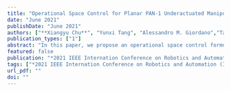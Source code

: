 ```yaml
---
title: "Operational Space Control for Planar PAN-1 Underactuated Manipulators Using Orthogonal Projection and Quadratic Programming"
date: "June 2021"
publishDate: "June 2021"
authors: ["**Xiangyu Chu**", "Yunxi Tang", "Alessandro M. Giordano","Tan Chen", "  K. W. Samuel Au"]
publication_types: ["1"]
abstract: "In this paper, we propose an operational space control formulation for a planar N-link underactuated manipulator (PAN-1) with a passive first joint subject to actuator constraints (N is greater than 3 or equal to 3), covering both stabilization and tracking tasks. Such underactuated manipulators have an inherent first-order nonholonomic constraint, allowing us to project their dynamics to a space consistent with the nonholonomic constraint. Based on the constrained dynamics, we can design operational space controllers with respect to tasks assuming that all joints of the manipulator are active. Due to underactuation, we design a Quadratic Programming (QP) based controller to minimize the error between the desired torque commands and available motor torques in the null space of the constraint, as well as involve the constraint of motor outputs. The proposed control framework was demonstrated by stabilization and tracking tasks in simulations with both planar PA2 and PA3 manipulators. Furthermore, we verified the controller experimentally using a planar PA2 robot."
featured: false
publication: "*2021 IEEE Internation Conference on Robotics and Automation (ICRA)*"
tags: ["*2021 IEEE Internation Conference on Robotics and Automation (ICRA)*"]
url_pdf: ""
doi: ""
---
```

